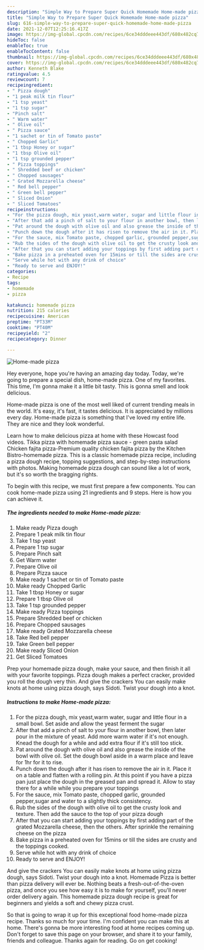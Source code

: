 ```yaml
---
description: "Simple Way to Prepare Super Quick Homemade Home-made pizza"
title: "Simple Way to Prepare Super Quick Homemade Home-made pizza"
slug: 616-simple-way-to-prepare-super-quick-homemade-home-made-pizza
date: 2021-12-07T12:25:16.417Z
image: https://img-global.cpcdn.com/recipes/6ce34dddeee443df/680x482cq70/home-made-pizza-recipe-main-photo.jpg
hideToc: false
enableToc: true
enableTocContent: false
thumbnail: https://img-global.cpcdn.com/recipes/6ce34dddeee443df/680x482cq70/home-made-pizza-recipe-main-photo.jpg
cover: https://img-global.cpcdn.com/recipes/6ce34dddeee443df/680x482cq70/home-made-pizza-recipe-main-photo.jpg
author: Kenneth Blake
ratingvalue: 4.5
reviewcount: 7
recipeingredient:
- " Pizza dough"
- "1 peak milk tin flour"
- "1 tsp yeast"
- "1 tsp sugar"
- "Pinch salt"
- " Warm water"
- " Olive oil"
- " Pizza sauce"
- "1 sachet or tin of Tomato paste"
- " Chopped Garlic"
- "1 tbsp Honey or sugar"
- "1 tbsp Olive oil"
- "1 tsp grounded pepper"
- " Pizza toppings"
- " Shredded beef or chicken"
- " Chopped sausages"
- " Grated Mozzarella cheese"
- " Red bell pepper"
- " Green bell pepper"
- " Sliced Onion"
- " Sliced Tomatoes"
recipeinstructions:
- "For the pizza dough, mix yeast,warm water, sugar and little flour in a small bowl. Set aside and allow the yeast ferment the sugar"
- "After that add a pinch of salt to your flour in another bowl, then later pour in the mixture of yeast. Add more warm water if it&#39;s not enough. Knead the dough for a while and add extra flour if it&#39;s still too stick."
- "Pat around the dough with olive oil and also grease the inside of the bowl with olive oil. Set the dough bowl aside in a warm place and leave for 1hr for it to rise."
- "Punch down the dough after it has risen to remove the air in it. Place it on a table and flatten with a rolling pin. At this point if you have a pizza pan just place the dough in the greased pan and spread it. Allow to stay there for a while while you prepare your toppings"
- "For the sauce, mix Tomato paste, chopped garlic, grounded pepper,sugar and water to a slightly thick consistency."
- "Rub the sides of the dough with olive oil to get the crusty look and texture. Then add the sauce to the top of your pizza dough"
- "After that you can start adding your toppings by first adding part of the grated Mozzarella cheese, then the others. After sprinkle the remaining cheese on the pizza"
- "Bake pizza in a preheated oven for 15mins or till the sides are crusty and the toppings cooked."
- "Serve while hot with any drink of choice"
- "Ready to serve and ENJOY!"
categories:
- Recipe
tags:
- homemade
- pizza

katakunci: homemade pizza 
nutrition: 215 calories
recipecuisine: American
preptime: "PT33M"
cooktime: "PT40M"
recipeyield: "2"
recipecategory: Dinner

---
```



![Home-made pizza](https://img-global.cpcdn.com/recipes/6ce34dddeee443df/680x482cq70/home-made-pizza-recipe-main-photo.jpg)

Hey everyone, hope you're having an amazing day today. Today, we're going to prepare a special dish, home-made pizza. One of my favorites. This time, I'm gonna make it a little bit tasty. This is gonna smell and look delicious.

Home-made pizza is one of the most well liked of current trending meals in the world. It's easy, it's fast, it tastes delicious. It is appreciated by millions every day. Home-made pizza is something that I've loved my entire life. They are nice and they look wonderful.

Learn how to make delicious pizza at home with these Howcast food videos. Tikka pizza with homemade pizza sauce - green pasta salad Chicken fajita pizza-Premium quality chicken fajita pizza by the Kitchen Bistro-homemade pizza. This is a classic homemade pizza recipe, including a pizza dough recipe, topping suggestions, and step-by-step instructions with photos. Making homemade pizza dough can sound like a lot of work, but it&#39;s so worth the bragging rights.


To begin with this recipe, we must first prepare a few components. You can cook home-made pizza using 21 ingredients and 9 steps. Here is how you can achieve it.

<!--inarticleads1-->

##### The ingredients needed to make Home-made pizza:

1. Make ready  Pizza dough
1. Prepare 1 peak milk tin flour
1. Take 1 tsp yeast
1. Prepare 1 tsp sugar
1. Prepare Pinch salt
1. Get  Warm water
1. Prepare  Olive oil
1. Prepare  Pizza sauce
1. Make ready 1 sachet or tin of Tomato paste
1. Make ready  Chopped Garlic
1. Take 1 tbsp Honey or sugar
1. Prepare 1 tbsp Olive oil
1. Take 1 tsp grounded pepper
1. Make ready  Pizza toppings
1. Prepare  Shredded beef or chicken
1. Prepare  Chopped sausages
1. Make ready  Grated Mozzarella cheese
1. Take  Red bell pepper
1. Take  Green bell pepper
1. Make ready  Sliced Onion
1. Get  Sliced Tomatoes


Prep your homemade pizza dough, make your sauce, and then finish it all with your favorite toppings. Pizza dough makes a perfect cracker, provided you roll the dough very thin. And give the crackers You can easily make knots at home using pizza dough, says Sidoti. Twist your dough into a knot. 

<!--inarticleads2-->

##### Instructions to make Home-made pizza:

1. For the pizza dough, mix yeast,warm water, sugar and little flour in a small bowl. Set aside and allow the yeast ferment the sugar
1. After that add a pinch of salt to your flour in another bowl, then later pour in the mixture of yeast. Add more warm water if it&#39;s not enough. Knead the dough for a while and add extra flour if it&#39;s still too stick.
1. Pat around the dough with olive oil and also grease the inside of the bowl with olive oil. Set the dough bowl aside in a warm place and leave for 1hr for it to rise.
1. Punch down the dough after it has risen to remove the air in it. Place it on a table and flatten with a rolling pin. At this point if you have a pizza pan just place the dough in the greased pan and spread it. Allow to stay there for a while while you prepare your toppings
1. For the sauce, mix Tomato paste, chopped garlic, grounded pepper,sugar and water to a slightly thick consistency.
1. Rub the sides of the dough with olive oil to get the crusty look and texture. Then add the sauce to the top of your pizza dough
1. After that you can start adding your toppings by first adding part of the grated Mozzarella cheese, then the others. After sprinkle the remaining cheese on the pizza
1. Bake pizza in a preheated oven for 15mins or till the sides are crusty and the toppings cooked.
1. Serve while hot with any drink of choice
1. Ready to serve and ENJOY!

And give the crackers You can easily make knots at home using pizza dough, says Sidoti. Twist your dough into a knot. Homemade Pizza is better than pizza delivery will ever be. Nothing beats a fresh-out-of-the-oven pizza, and once you see how easy it is to make for yourself, you&#39;ll never order delivery again. This homemade pizza dough recipe is great for beginners and yields a soft and chewy pizza crust. 

So that is going to wrap it up for this exceptional food home-made pizza recipe. Thanks so much for your time. I'm confident you can make this at home. There's gonna be more interesting food at home recipes coming up. Don't forget to save this page on your browser, and share it to your family, friends and colleague. Thanks again for reading. Go on get cooking!
